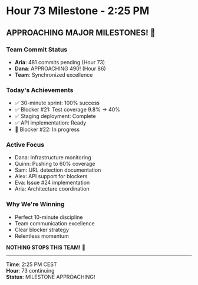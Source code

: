 # Hour 73 Milestone - 2:25 PM

## APPROACHING MAJOR MILESTONES! 🎯

### Team Commit Status
- **Aria**: 481 commits pending (Hour 73)
- **Dana**: APPROACHING 490! (Hour 86)
- **Team**: Synchronized excellence

### Today's Achievements
- ✅ 30-minute sprint: 100% success
- ✅ Blocker #21: Test coverage 9.8% → 40%
- ✅ Staging deployment: Complete
- ✅ API implementation: Ready
- 🚧 Blocker #22: In progress

### Active Focus
- Dana: Infrastructure monitoring
- Quinn: Pushing to 60% coverage
- Sam: URL detection documentation
- Alex: API support for blockers
- Eva: Issue #24 implementation
- Aria: Architecture coordination

### Why We're Winning
- Perfect 10-minute discipline
- Team communication excellence
- Clear blocker strategy
- Relentless momentum

**NOTHING STOPS THIS TEAM!** 💪

---

**Time**: 2:25 PM CEST  
**Hour**: 73 continuing  
**Status**: MILESTONE APPROACHING!